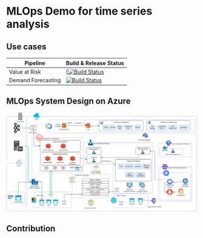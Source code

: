 # MLOps Demo for time series analysis


## Use cases
|Pipeline|Build & Release Status|
|-----------------|-----------------|
|Value at Risk|[[![Build Status](https://dev.azure.com/accenture-ai-mle/mlops-demo/_apis/build/status/value-at-risk-cicd?branchName=main)](https://dev.azure.com/accenture-ai-mle/mlops-demo/_build/latest?definitionId=3&branchName=main)|
|Demand Forecasting|[![Build Status](https://dev.azure.com/accenture-ai-mle/mlops-demo/_apis/build/status/demand-forecasting-cicd?branchName=master)](https://dev.azure.com/accenture-ai-mle/mlops-demo/_build/latest?definitionId=4&branchName=master)|




## MLOps System Design on Azure

![Overall MLOps Architecture](documentation/architecture/mlops-overall-architecture.drawio.png)

## Contribution



